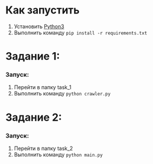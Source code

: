 # Как запустить

1. Установить [Python3](https://python-scripts.com/install-python)
2. Выполнить команду `pip install -r requirements.txt`

# Задание 1:
### Запуск:
1. Перейти в папку task_1
2. Выполнить команду `python crawler.py`

# Задание 2:
### Запуск:
1. Перейти в папку task_2
2. Выполнить команду `python main.py`